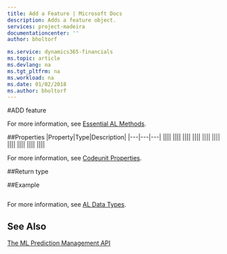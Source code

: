 ```yaml
---
title: Add a Feature | Microsoft Docs
description: Adds a feature object.
services: project-madeira
documentationcenter: ''
author: bholtorf

ms.service: dynamics365-financials
ms.topic: article
ms.devlang: na
ms.tgt_pltfrm: na
ms.workload: na
ms.date: 01/02/2018
ms.author: bholtorf
---
```


#ADD feature
<!--Detailed Description, starts with a verb>-->

For more information, see [Essential AL Methods](../../devenv-essential-al-methods.md).

##Properties
|Property|Type|Description|
|---|---|---|
||||
||||
||||
||||
||||
||||
||||
||||
||||
||||

For more information, see [Codeunit Properties](../../codeunit-properties.md).

##Return type
<!--State the type of return. For example-->

##Example
<!--ADD CODE EXAMPLE BETWEEN THE BACKTICKS-->
```

```
For more information, see [AL Data Types](../../devenv-al-data-types).

## See Also
[The ML Prediction Management API](../../ml-prediction-management-welcome.md)
